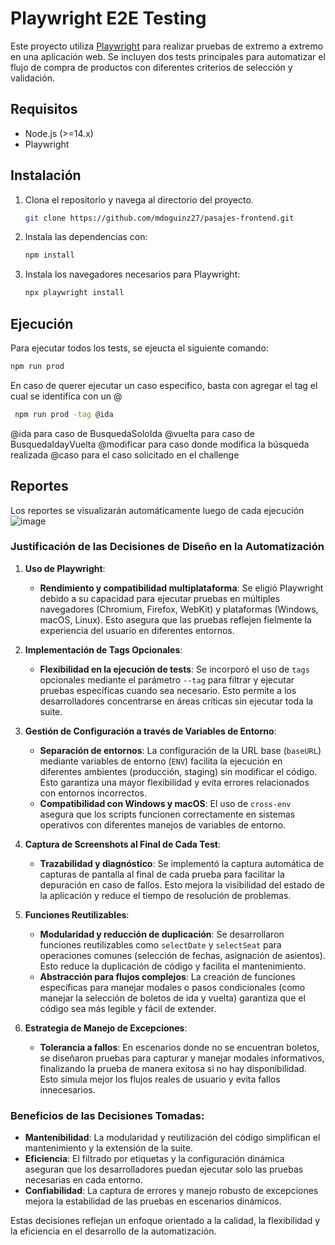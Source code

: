 # Playwright E2E Testing

Este proyecto utiliza [Playwright](https://playwright.dev/) para realizar pruebas de extremo a extremo en una aplicación web. Se incluyen dos tests principales para automatizar el flujo de compra de productos con diferentes criterios de selección y validación.

## Requisitos

- Node.js (>=14.x)
- Playwright

## Instalación

1. Clona el repositorio y navega al directorio del proyecto.

     ```bash
    git clone https://github.com/mdoguinz27/pasajes-frontend.git
    ```
     
3. Instala las dependencias con:

    ```bash
    npm install
    ```

4. Instala los navegadores necesarios para Playwright:

    ```bash
   npx playwright install
    ```

## Ejecución

Para ejecutar todos los tests, se ejeucta el siguiente comando:
    
```bash
npm run prod
 ```

En caso de querer ejecutar un caso especifico, basta con agregar el tag el cual se identifica con un @
```bash
 npm run prod -tag @ida
````

@ida para caso de BusquedaSoloIda
@vuelta para caso de BusquedaIdayVuelta
@modificar para caso donde modifica la búsqueda realizada
@caso para el caso solicitado en el challenge

## Reportes

Los reportes se visualizarán automáticamente luego de cada ejecución
![image](https://github.com/user-attachments/assets/b5c19a6b-723e-4aca-9ce3-34e2a6bf59ad)


### Justificación de las Decisiones de Diseño en la Automatización

1. **Uso de Playwright**:
   - **Rendimiento y compatibilidad multiplataforma**: Se eligió Playwright debido a su capacidad para ejecutar pruebas en múltiples navegadores (Chromium, Firefox, WebKit) y plataformas (Windows, macOS, Linux). Esto asegura que las pruebas reflejen fielmente la experiencia del usuario en diferentes entornos.

2. **Implementación de Tags Opcionales**:
   - **Flexibilidad en la ejecución de tests**: Se incorporó el uso de `tags` opcionales mediante el parámetro `--tag` para filtrar y ejecutar pruebas específicas cuando sea necesario. Esto permite a los desarrolladores concentrarse en áreas críticas sin ejecutar toda la suite.

3. **Gestión de Configuración a través de Variables de Entorno**:
   - **Separación de entornos**: La configuración de la URL base (`baseURL`) mediante variables de entorno (`ENV`) facilita la ejecución en diferentes ambientes (producción, staging) sin modificar el código. Esto garantiza una mayor flexibilidad y evita errores relacionados con entornos incorrectos.
   - **Compatibilidad con Windows y macOS**: El uso de `cross-env` asegura que los scripts funcionen correctamente en sistemas operativos con diferentes manejos de variables de entorno.

4. **Captura de Screenshots al Final de Cada Test**:
   - **Trazabilidad y diagnóstico**: Se implementó la captura automática de capturas de pantalla al final de cada prueba para facilitar la depuración en caso de fallos. Esto mejora la visibilidad del estado de la aplicación y reduce el tiempo de resolución de problemas.

5. **Funciones Reutilizables**:
   - **Modularidad y reducción de duplicación**: Se desarrollaron funciones reutilizables como `selectDate` y `selectSeat` para operaciones comunes (selección de fechas, asignación de asientos). Esto reduce la duplicación de código y facilita el mantenimiento.
   - **Abstracción para flujos complejos**: La creación de funciones específicas para manejar modales o pasos condicionales (como manejar la selección de boletos de ida y vuelta) garantiza que el código sea más legible y fácil de extender.

6. **Estrategia de Manejo de Excepciones**:
   - **Tolerancia a fallos**: En escenarios donde no se encuentran boletos, se diseñaron pruebas para capturar y manejar modales informativos, finalizando la prueba de manera exitosa si no hay disponibilidad. Esto simula mejor los flujos reales de usuario y evita fallos innecesarios.

### Beneficios de las Decisiones Tomadas:
- **Mantenibilidad**: La modularidad y reutilización del código simplifican el mantenimiento y la extensión de la suite.
- **Eficiencia**: El filtrado por etiquetas y la configuración dinámica aseguran que los desarrolladores puedan ejecutar solo las pruebas necesarias en cada entorno.
- **Confiabilidad**: La captura de errores y manejo robusto de excepciones mejora la estabilidad de las pruebas en escenarios dinámicos. 

Estas decisiones reflejan un enfoque orientado a la calidad, la flexibilidad y la eficiencia en el desarrollo de la automatización.
